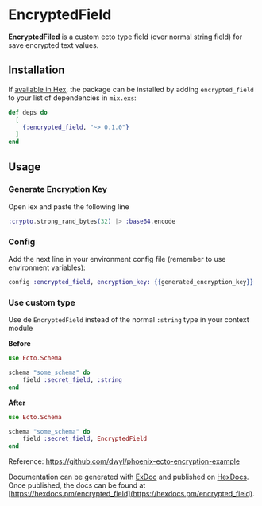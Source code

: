 # EncryptedField

**EncryptedFiled** is a custom ecto type field (over normal string field) for save encrypted text values.

## Installation

If [available in Hex](https://hex.pm/docs/publish), the package can be installed
by adding `encrypted_field` to your list of dependencies in `mix.exs`:

```elixir
def deps do
  [
    {:encrypted_field, "~> 0.1.0"}
  ]
end
```

## Usage

### Generate Encryption Key

Open iex and paste the following line

```elixir
:crypto.strong_rand_bytes(32) |> :base64.encode
```

### Config

Add the next line in your environment config file (remember to use environment variables):

```elixir
config :encrypted_field, encryption_key: {{generated_encryption_key}}
```

### Use custom type

Use de `EncryptedField` instead of the normal `:string` type in your context module

**Before**
```elixir
use Ecto.Schema

schema "some_schema" do
    field :secret_field, :string
end
```

**After**
```elixir
use Ecto.Schema

schema "some_schema" do
    field :secret_field, EncryptedField
end
```

Reference: https://github.com/dwyl/phoenix-ecto-encryption-example

Documentation can be generated with [ExDoc](https://github.com/elixir-lang/ex_doc)
and published on [HexDocs](https://hexdocs.pm). Once published, the docs can
be found at [https://hexdocs.pm/encrypted_field](https://hexdocs.pm/encrypted_field).
